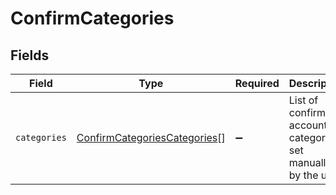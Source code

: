 # ConfirmCategories


## Fields

| Field                                                                               | Type                                                                                | Required                                                                            | Description                                                                         |
| ----------------------------------------------------------------------------------- | ----------------------------------------------------------------------------------- | ----------------------------------------------------------------------------------- | ----------------------------------------------------------------------------------- |
| `categories`                                                                        | [ConfirmCategoriesCategories](../../models/shared/confirmcategoriescategories.md)[] | :heavy_minus_sign:                                                                  | List of confirmed account categories set manually by the user.                      |